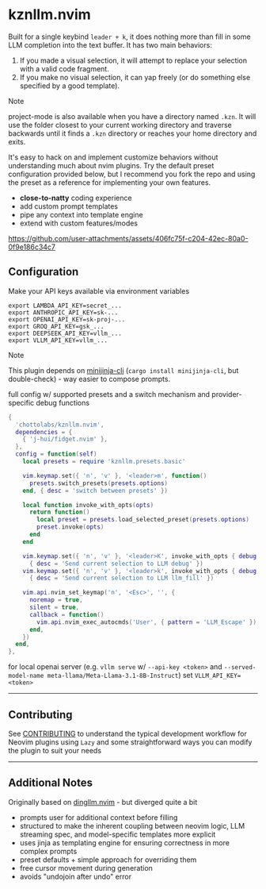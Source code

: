 # kznllm.nvim

Built for a single keybind `leader + k`, it does nothing more than fill in some LLM completion into the text buffer. It has two main behaviors:
1. If you made a visual selection, it will attempt to replace your selection with a valid code fragment. 
2. If you make no visual selection, it can yap freely (or do something else specified by a good template).

> [!NOTE]
> project-mode is also available when you have a directory named `.kzn`. It will use the folder closest to your current working directory and traverse backwards until it finds a `.kzn` directory or reaches your home directory and exits.

It's easy to hack on and implement customize behaviors without understanding much about nvim plugins. Try the default preset configuration provided below, but I recommend you fork the repo and using the preset as a reference for implementing your own features.

- **close-to-natty** coding experience
- add custom prompt templates
- pipe any context into template engine
- extend with custom features/modes

https://github.com/user-attachments/assets/406fc75f-c204-42ec-80a0-0f9e186c34c7

## Configuration

Make your API keys available via environment variables
```
export LAMBDA_API_KEY=secret_...
export ANTHROPIC_API_KEY=sk-...
export OPENAI_API_KEY=sk-proj-...
export GROQ_API_KEY=gsk_...
export DEEPSEEK_API_KEY=vllm_...
export VLLM_API_KEY=vllm_...
```

> [!NOTE]
> This plugin depends on [minijinja-cli](https://github.com/mitsuhiko/minijinja) (`cargo install minijinja-cli`, but double-check) - way easier to compose prompts.

full config w/ supported presets and a switch mechanism and provider-specific debug functions

```lua
{
  'chottolabs/kznllm.nvim',
  dependencies = {
    { 'j-hui/fidget.nvim' },
  },
  config = function(self)
    local presets = require 'kznllm.presets.basic'

    vim.keymap.set({ 'n', 'v' }, '<leader>m', function()
      presets.switch_presets(presets.options)
    end, { desc = 'switch between presets' })

    local function invoke_with_opts(opts)
      return function()
        local preset = presets.load_selected_preset(presets.options)
        preset.invoke(opts)
      end
    end

    vim.keymap.set({ 'n', 'v' }, '<leader>K', invoke_with_opts { debug = true },
      { desc = 'Send current selection to LLM debug' })
    vim.keymap.set({ 'n', 'v' }, '<leader>k', invoke_with_opts { debug = false },
      { desc = 'Send current selection to LLM llm_fill' })

    vim.api.nvim_set_keymap('n', '<Esc>', '', {
      noremap = true,
      silent = true,
      callback = function()
        vim.api.nvim_exec_autocmds('User', { pattern = 'LLM_Escape' })
      end,
    })
  end,
},
```

for local openai server (e.g. `vllm serve` w/ `--api-key <token>` and `--served-model-name meta-llama/Meta-Llama-3.1-8B-Instruct`) set `VLLM_API_KEY=<token>`

---

## Contributing

See [CONTRIBUTING](CONTRIBUTING.md) to understand the typical development workflow for Neovim plugins using `Lazy` and some straightforward ways you can modify the plugin to suit your needs

---

## Additional Notes

Originally based on [dingllm.nvim](https://github.com/yacineMTB/dingllm.nvim) - but diverged quite a bit

- prompts user for additional context before filling
- structured to make the inherent coupling between neovim logic, LLM streaming spec, and model-specific templates more explicit
- uses jinja as templating engine for ensuring correctness in more complex prompts
- preset defaults + simple approach for overriding them
- free cursor movement during generation
- avoids "undojoin after undo" error
